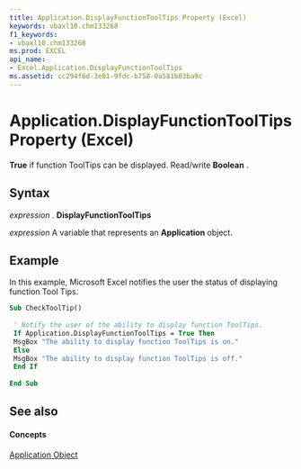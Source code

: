 ```yaml
---
title: Application.DisplayFunctionToolTips Property (Excel)
keywords: vbaxl10.chm133268
f1_keywords:
- vbaxl10.chm133268
ms.prod: EXCEL
api_name:
- Excel.Application.DisplayFunctionToolTips
ms.assetid: cc294f6d-3e81-9fdc-b758-0a581b03ba9c
---
```



# Application.DisplayFunctionToolTips Property (Excel)

 **True** if function ToolTips can be displayed. Read/write **Boolean** .


## Syntax

 _expression_ . **DisplayFunctionToolTips**

 _expression_ A variable that represents an **Application** object.


## Example

In this example, Microsoft Excel notifies the user the status of displaying function Tool Tips.


```vb
Sub CheckToolTip() 
 
 ' Notify the user of the ability to display function ToolTips. 
 If Application.DisplayFunctionToolTips = True Then 
 MsgBox "The ability to display function ToolTips is on." 
 Else 
 MsgBox "The ability to display function ToolTips is off." 
 End If 
 
End Sub
```


## See also


#### Concepts


[Application Object](application-object-excel.md)

